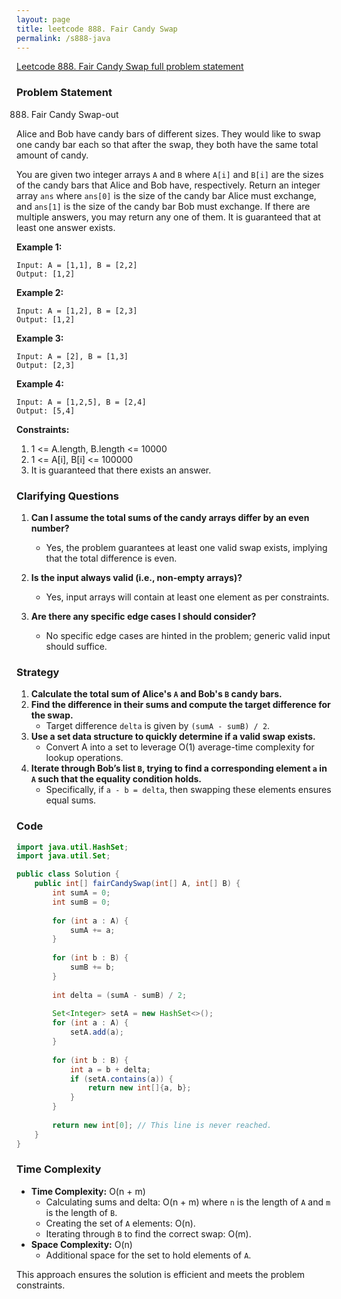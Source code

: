 ```yaml
---
layout: page
title: leetcode 888. Fair Candy Swap
permalink: /s888-java
---
```

[Leetcode 888. Fair Candy Swap full problem statement](https://algoadvance.github.io/algoadvance/l888)
### Problem Statement

888. Fair Candy Swap-out

Alice and Bob have candy bars of different sizes. They would like to swap one candy bar each so that after the swap, they both have the same total amount of candy. 

You are given two integer arrays `A` and `B` where `A[i]` and `B[i]` are the sizes of the candy bars that Alice and Bob have, respectively. Return an integer array `ans` where `ans[0]` is the size of the candy bar Alice must exchange, and `ans[1]` is the size of the candy bar Bob must exchange. If there are multiple answers, you may return any one of them. It is guaranteed that at least one answer exists.

**Example 1:**
```
Input: A = [1,1], B = [2,2]
Output: [1,2]
```

**Example 2:**
```
Input: A = [1,2], B = [2,3]
Output: [1,2]
```

**Example 3:**
```
Input: A = [2], B = [1,3]
Output: [2,3]
```

**Example 4:**
```
Input: A = [1,2,5], B = [2,4]
Output: [5,4]
```

**Constraints:**
1. 1 <= A.length, B.length <= 10000
2. 1 <= A[i], B[i] <= 100000
3. It is guaranteed that there exists an answer.

### Clarifying Questions

1. **Can I assume the total sums of the candy arrays differ by an even number?**
   - Yes, the problem guarantees at least one valid swap exists, implying that the total difference is even.
   
2. **Is the input always valid (i.e., non-empty arrays)?**
   - Yes, input arrays will contain at least one element as per constraints.

3. **Are there any specific edge cases I should consider?**
   - No specific edge cases are hinted in the problem; generic valid input should suffice.

### Strategy

1. **Calculate the total sum of Alice's `A` and Bob's `B` candy bars.**
2. **Find the difference in their sums and compute the target difference for the swap.**
   - Target difference `delta` is given by `(sumA - sumB) / 2`.
3. **Use a set data structure to quickly determine if a valid swap exists.**
   - Convert A into a set to leverage O(1) average-time complexity for lookup operations.
4. **Iterate through Bob’s list `B`, trying to find a corresponding element `a` in `A` such that the equality condition holds.**
   - Specifically, if `a - b = delta`, then swapping these elements ensures equal sums.

### Code

```java
import java.util.HashSet;
import java.util.Set;

public class Solution {
    public int[] fairCandySwap(int[] A, int[] B) {
        int sumA = 0;
        int sumB = 0;
        
        for (int a : A) {
            sumA += a;
        }
        
        for (int b : B) {
            sumB += b;
        }
        
        int delta = (sumA - sumB) / 2;
        
        Set<Integer> setA = new HashSet<>();
        for (int a : A) {
            setA.add(a);
        }
        
        for (int b : B) {
            int a = b + delta;
            if (setA.contains(a)) {
                return new int[]{a, b};
            }
        }
        
        return new int[0]; // This line is never reached.
    }
}
```

### Time Complexity

- **Time Complexity:** O(n + m)
  - Calculating sums and delta: O(n + m) where `n` is the length of `A` and `m` is the length of `B`.
  - Creating the set of `A` elements: O(n).
  - Iterating through `B` to find the correct swap: O(m).
- **Space Complexity:** O(n)
  - Additional space for the set to hold elements of `A`.

This approach ensures the solution is efficient and meets the problem constraints.